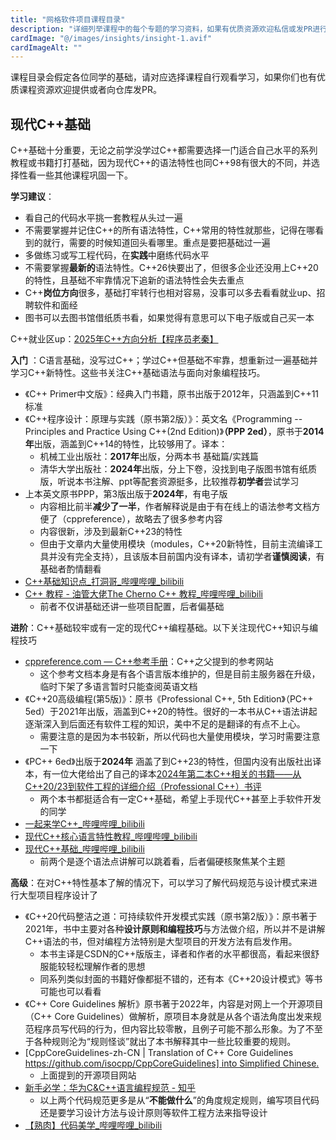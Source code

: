 ```yaml
---
title: "网格软件项目课程目录"
description: "详细列举课程中的每个专题的学习资料，如果有优质资源欢迎私信或发PR进行补充！"
cardImage: "@/images/insights/insight-1.avif"
cardImageAlt: ""
---
```


课程目录会假定各位同学的基础，请对应选择课程自行观看学习，如果你们也有优质课程资源欢迎提供或者向仓库发PR。

## 现代C++基础

C++基础十分重要，无论之前学没学过C++都需要选择一门适合自己水平的系列教程或书籍打打基础，因为现代C++的语法特性也同C++98有很大的不同，并选择性看一些其他课程巩固一下。

**学习建议**：
- 看自己的代码水平挑一套教程从头过一遍
- 不需要掌握并记住C++的所有语法特性，C++常用的特性就那些，记得在哪看到的就行，需要的时候知道回头看哪里。重点是要把基础过一遍
- 多做练习或写工程代码，在**实践**中磨练代码水平
- 不需要掌握**最新的**语法特性。C++26快要出了，但很多企业还没用上C++20的特性，且基础不牢靠情况下追新的语法特性会失去重点
- C++**岗位方向**很多，基础打牢转行也相对容易，没事可以多去看看就业up、招聘软件和面经
- 图书可以去图书馆借纸质书看，如果觉得有意思可以下电子版或自己买一本

C++就业区up：[2025年C++方向分析【程序员老秦】](https://www.bilibili.com/video/BV1ZL5szJEYb/)

 **入门** ：C语言基础，没写过C++；学过C++但基础不牢靠，想重新过一遍基础并学习C++新特性。这些书关注C++基础语法与面向对象编程技巧。
- 《C++ Primer中文版》：经典入门书籍，原书出版于2012年，只涵盖到C++11标准
- 《C++程序设计：原理与实践（原书第2版）》：英文名《Programming -- Principles and Practice Using C++(2nd Edition)》**（PPP 2ed）**，原书于**2014年**出版，涵盖到C++14的特性，比较够用了。译本：
  - 机械工业出版社：**2017年**出版，分两本书 基础篇/实践篇
  - 清华大学出版社：**2024年**出版，分上下卷，没找到电子版图书馆有纸质版，听说本书注解、ppt等配套资源挺多，比较推荐**初学者**尝试学习
- 上本英文原书PPP，第3版出版于**2024年**，有电子版
  - 内容相比前半**减少了一半**，作者解释说是由于有在线上的语法参考文档方便了（cppreference），故略去了很多参考内容
  - 内容很新，涉及到最新C++23的特性
  - 但由于文章内大量使用模块（modules，C++20新特性，目前主流编译工具并没有完全支持），且该版本目前国内没有译本，请初学者**谨慎阅读**，有基础者酌情翻看
- [C++基础知识点_打洞哥_哔哩哔哩_bilibili](https://space.bilibili.com/1209242940/lists/2931493?type=season)
- [C++ 教程 - 油管大佬The Cherno C++ 教程_哔哩哔哩_bilibili](https://www.bilibili.com/video/BV1uy4y167h2/)
  - 前者不仅讲基础还讲一些项目配置，后者偏基础

**进阶**：C++基础较牢或有一定的现代C++编程基础。以下关注现代C++知识与编程技巧
- [cppreference.com — C++参考手册](https://zh.cppreference.com)：C++之父提到的参考网站
  - 这个参考文档本身是有各个语言版本维护的，但是目前主服务器在升级，临时下架了多语言暂时只能查阅英语文档
- 《C++20高级编程(第5版)》：原书《Professional C++, 5th Edition》（PC++ 5ed）于2021年出版，涵盖到C++20的特性。很好的一本书从C++语法讲起逐渐深入到后面还有软件工程的知识，美中不足的是翻译的有点不上心。
  - 需要注意的是因为本书较新，所以代码也大量使用模块，学习时需要注意一下
- 《PC++ 6ed》出版于**2024年** 涵盖了到C++23的特性，但国内没有出版社出译本，有一位大佬给出了自己的译本[2024年第二本C++相关的书籍——从C++20/23到软件工程的详细介绍（Professional C++）书评](https://book.douban.com/review/16089419/)
  - 两个本书都挺适合有一定C++基础，希望上手现代C++甚至上手软件开发的同学
- [一起来学C++_哔哩哔哩_bilibili](https://space.bilibili.com/80353385/lists/3849162?type=season)
- [现代C++核心语言特性教程_哔哩哔哩_bilibili](https://space.bilibili.com/65858958/lists/5208246?type=season)
- [现代C++基础_哔哩哔哩_bilibili](https://space.bilibili.com/18874763/lists/2192185?type=season)
  - 前两个是逐个语法点讲解可以跳着看，后者偏硬核聚焦某个主题

**高级**：在对C++特性基本了解的情况下，可以学习了解代码规范与设计模式来进行大型项目程序设计了
- 《C++20代码整洁之道：可持续软件开发模式实践（原书第2版）》：原书著于2021年，书中主要对各种**设计原则和编程技巧**与方法做介绍，所以并不是讲解C++语法的书，但对编程方法特别是大型项目的开发方法有启发作用。
  - 本书主译是CSDN的C++版版主，译者和作者的水平都很高，看起来很舒服能较轻松理解作者的思想
  - 同系列类似封面的书籍好像都挺不错的，还有本《C++20设计模式》等书可能也可以看看
- 《C++ Core Guidelines 解析》原书著于2022年，内容是对网上一个开源项目（C++ Core Guidelines）做解析，原项目本身就是从各个语法角度出发来规范程序员写代码的行为，但内容比较零散，且例子可能不那么形象。为了不至于各种规则沦为“规则怪谈”就出了本书解释其中一些比较重要的规则。
- [CppCoreGuidelines-zh-CN | Translation of C++ Core Guidelines [https://github.com/isocpp/CppCoreGuidelines] into Simplified Chinese.](https://lynnboy.github.io/CppCoreGuidelines-zh-CN/)
  - 上面提到的开源项目网站
- [新手必学：华为C&C++语言编程规范 - 知乎](https://zhuanlan.zhihu.com/p/473111337)
  - 以上两个代码规范更多是从“**不能做什么**”的角度规定规则，编写项目代码还是要学习设计方法与设计原则等软件工程方法来指导设计
- [【熟肉】代码美学_哔哩哔哩_bilibili](https://space.bilibili.com/1629390/lists/1068921?type=season)